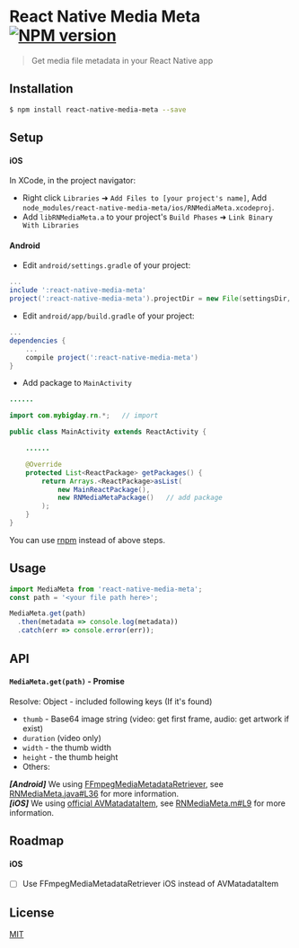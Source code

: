 # React Native Media Meta [![NPM version](http://img.shields.io/npm/v/react-native-media-meta.svg?style=flat)](https://www.npmjs.com/package/react-native-media-meta)

> Get media file metadata in your React Native app

## Installation

```bash
$ npm install react-native-media-meta --save
```

## Setup

#### iOS

In XCode, in the project navigator:

* Right click `Libraries` ➜ `Add Files to [your project's name]`, Add `node_modules/react-native-media-meta/ios/RNMediaMeta.xcodeproj`.
* Add `libRNMediaMeta.a` to your project's `Build Phases` ➜ `Link Binary With Libraries`

#### Android

* Edit `android/settings.gradle` of your project:

```gradle
...
include ':react-native-media-meta'
project(':react-native-media-meta').projectDir = new File(settingsDir, '../node_modules/react-native-media-meta/android')
```

* Edit `android/app/build.gradle` of your project:

```gradle
...
dependencies {
    ...
    compile project(':react-native-media-meta')
}
```

* Add package to `MainActivity`

```java
......

import com.mybigday.rn.*;   // import

public class MainActivity extends ReactActivity {

    ......

    @Override
    protected List<ReactPackage> getPackages() {
        return Arrays.<ReactPackage>asList(
            new MainReactPackage(),
            new RNMediaMetaPackage()   // add package
        );
    }
}
```

You can use [rnpm](https://github.com/rnpm/rnpm) instead of above steps.

## Usage

```js
import MediaMeta from 'react-native-media-meta';
const path = '<your file path here>';

MediaMeta.get(path)
  .then(metadata => console.log(metadata))
  .catch(err => console.error(err));
```

## API

#### `MediaMeta.get(path)` - Promise

Resolve: Object - included following keys (If it's found)
* `thumb` - Base64 image string (video: get first frame, audio: get artwork if exist)
* `duration` (video only)
* `width` - the thumb width
* `height` - the thumb height
* Others:

__*[Android]*__ We using [FFmpegMediaMetadataRetriever](https://github.com/wseemann/FFmpegMediaMetadataRetriever), see [RNMediaMeta.java#L36](android/src/main/java/com/mybigday/rn/RNMediaMeta.java#L36) for more information.  
__*[iOS]*__ We using [official AVMatadataItem](https://developer.apple.com/library/mac/documentation/AVFoundation/Reference/AVFoundationMetadataKeyReference/#//apple_ref/doc/constant_group/Common_Metadata_Keys), see [RNMediaMeta.m#L9](ios/RNMediaMeta/RNMediaMeta.m#L9) for more information.

## Roadmap

#### iOS
- [ ] Use FFmpegMediaMetadataRetriever iOS instead of AVMatadataItem

## License

[MIT](LICENSE.md)
